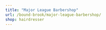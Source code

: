 ```yaml
---
title: "Major League Barbershop"
url: /bound-brook/major-league-barbershop/
shop: hairdresser
---
```


